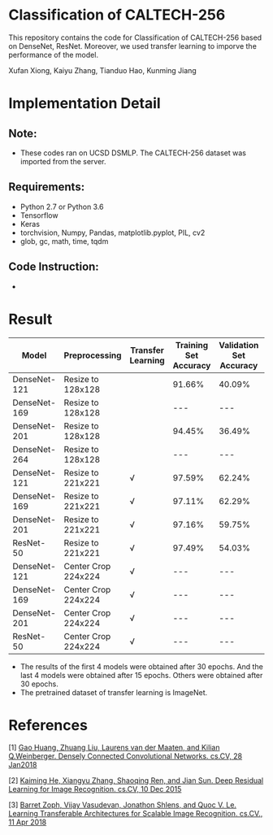 # Classification of CALTECH-256

This repository contains the code for Classification of CALTECH-256 based on DenseNet, ResNet. Moreover, we used transfer learning to imporve the performance of the model. 

Xufan Xiong, Kaiyu Zhang, Tianduo Hao, Kunming Jiang

# Implementation Detail

## Note:
* These codes ran on UCSD DSMLP. The CALTECH-256 dataset was imported from the server.

## Requirements:
* Python 2.7 or Python 3.6
* Tensorflow 
* Keras
* torchvision, Numpy, Pandas, matplotlib.pyplot, PIL, cv2
* glob, gc, math, time, tqdm

## Code Instruction:
* 

# Result
| Model | Preprocessing | Transfer Learning | Training Set Accuracy | Validation Set Accuracy | Test Set Accuracy |
| --- | --- | --- | --- | --- | --- |
| DenseNet-121 | Resize to 128x128 | | 91.66% | 40.09% | / |
| DenseNet-169 | Resize to 128x128 | | --- | --- | --- |
| DenseNet-201 | Resize to 128x128 | | 94.45% | 36.49% | / |
| DenseNet-264 | Resize to 128x128 | | --- | --- | --- |
| DenseNet-121 | Resize to 221x221 | √ | 97.59% | 62.24% | 61.37% |
| DenseNet-169 | Resize to 221x221 | √ | 97.11% | 62.29% | 61.69% |
| DenseNet-201 | Resize to 221x221 | √ | 97.16% | 59.75% | 59.39% |
| ResNet-50 | Resize to 221x221 | √ | 97.49% | 54.03% | 54.21% |
| DenseNet-121 | Center Crop 224x224 | √ | --- | --- | --- |
| DenseNet-169 | Center Crop 224x224 | √ | --- | --- | --- |
| DenseNet-201 | Center Crop 224x224 | √ | --- | --- | --- |
| ResNet-50 | Center Crop 224x224 | √ | --- | --- | --- |
* The results of the first 4 models were obtained after 30 epochs. And the last 4 models were obtained after 15 epochs. Others were obtained after 30 epochs.
* The pretrained dataset of transfer learning is ImageNet.

# References
[1] [Gao Huang, Zhuang Liu, Laurens van der Maaten, and Kilian Q.Weinberger. Densely Connected Convolutional Networks. cs.CV, 28 Jan2018](https://arxiv.org/pdf/1608.06993.pdf)

[2] [Kaiming He, Xiangyu Zhang, Shaoqing Ren, and Jian Sun. Deep Residual Learning for Image Recognition. cs.CV, 10 Dec 2015](https://arxiv.org/pdf/1512.03385.pdf)

[3] [Barret Zoph, Vijay Vasudevan, Jonathon Shlens, and Quoc V. Le. Learning Transferable Architectures for Scalable Image Recognition. cs.CV., 11 Apr 2018](https://arxiv.org/pdf/1707.07012.pdf)

